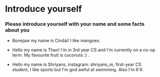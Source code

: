# Introduce yourself 
### Please introduce yourself with your name and some facts about you
- Bonejaw my name is Cindai! I like mangoes. 
- Hello my name is Thao! I'm in 3rd year CS and I'm currently on a co-op term. My favourite fruit is coconuts :) .

- Hello my name is Shriyans, instagram: shriyans_m, first-year CS student, I like sports but I'm god awful at swimming. Also I'm 6'4. 
